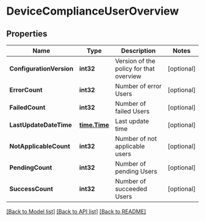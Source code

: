 # DeviceComplianceUserOverview

## Properties

Name | Type | Description | Notes
------------ | ------------- | ------------- | -------------
**ConfigurationVersion** | **int32** | Version of the policy for that overview | [optional] 
**ErrorCount** | **int32** | Number of error Users | [optional] 
**FailedCount** | **int32** | Number of failed Users | [optional] 
**LastUpdateDateTime** | [**time.Time**](time.Time.md) | Last update time | [optional] 
**NotApplicableCount** | **int32** | Number of not applicable users | [optional] 
**PendingCount** | **int32** | Number of pending Users | [optional] 
**SuccessCount** | **int32** | Number of succeeded Users | [optional] 

[[Back to Model list]](../README.md#documentation-for-models) [[Back to API list]](../README.md#documentation-for-api-endpoints) [[Back to README]](../README.md)


